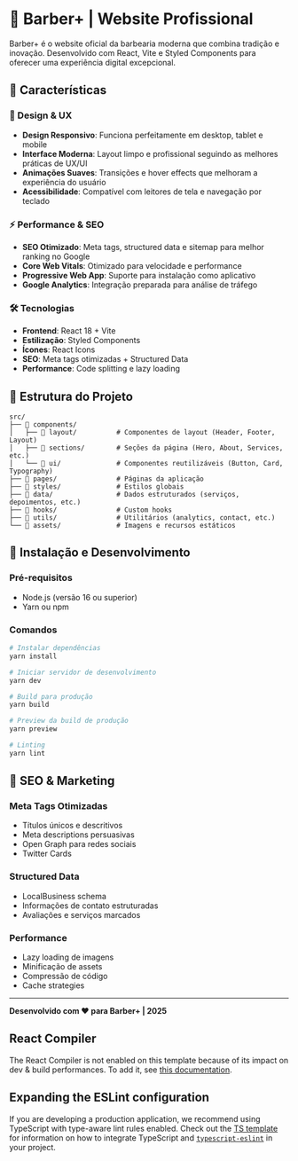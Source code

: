 # 💈 Barber+ | Website Profissional

Barber+ é o website oficial da barbearia moderna que combina tradição e inovação. Desenvolvido com React, Vite e Styled Components para oferecer uma experiência digital excepcional.

## 🌟 Características

### 🎨 Design & UX
- **Design Responsivo**: Funciona perfeitamente em desktop, tablet e mobile
- **Interface Moderna**: Layout limpo e profissional seguindo as melhores práticas de UX/UI
- **Animações Suaves**: Transições e hover effects que melhoram a experiência do usuário
- **Acessibilidade**: Compatível com leitores de tela e navegação por teclado

### ⚡ Performance & SEO
- **SEO Otimizado**: Meta tags, structured data e sitemap para melhor ranking no Google
- **Core Web Vitals**: Otimizado para velocidade e performance
- **Progressive Web App**: Suporte para instalação como aplicativo
- **Google Analytics**: Integração preparada para análise de tráfego

### 🛠️ Tecnologias

- **Frontend**: React 18 + Vite
- **Estilização**: Styled Components
- **Ícones**: React Icons
- **SEO**: Meta tags otimizadas + Structured Data
- **Performance**: Code splitting e lazy loading

## 📁 Estrutura do Projeto

```
src/
├── 📂 components/
│   ├── 📂 layout/          # Componentes de layout (Header, Footer, Layout)
│   ├── 📂 sections/        # Seções da página (Hero, About, Services, etc.)
│   └── 📂 ui/              # Componentes reutilizáveis (Button, Card, Typography)
├── 📂 pages/               # Páginas da aplicação
├── 📂 styles/              # Estilos globais
├── 📂 data/                # Dados estruturados (serviços, depoimentos, etc.)
├── 📂 hooks/               # Custom hooks
├── 📂 utils/               # Utilitários (analytics, contact, etc.)
└── 📂 assets/              # Imagens e recursos estáticos
```

## 🚀 Instalação e Desenvolvimento

### Pré-requisitos
- Node.js (versão 16 ou superior)
- Yarn ou npm

### Comandos

```bash
# Instalar dependências
yarn install

# Iniciar servidor de desenvolvimento
yarn dev

# Build para produção
yarn build

# Preview da build de produção
yarn preview

# Linting
yarn lint
```

## 🎯 SEO & Marketing

### Meta Tags Otimizadas
- Títulos únicos e descritivos
- Meta descriptions persuasivas
- Open Graph para redes sociais
- Twitter Cards

### Structured Data
- LocalBusiness schema
- Informações de contato estruturadas
- Avaliações e serviços marcados

### Performance
- Lazy loading de imagens
- Minificação de assets
- Compressão de código
- Cache strategies

---

**Desenvolvido com ❤️ para Barber+ | 2025**

## React Compiler

The React Compiler is not enabled on this template because of its impact on dev & build performances. To add it, see [this documentation](https://react.dev/learn/react-compiler/installation).

## Expanding the ESLint configuration

If you are developing a production application, we recommend using TypeScript with type-aware lint rules enabled. Check out the [TS template](https://github.com/vitejs/vite/tree/main/packages/create-vite/template-react-ts) for information on how to integrate TypeScript and [`typescript-eslint`](https://typescript-eslint.io) in your project.
